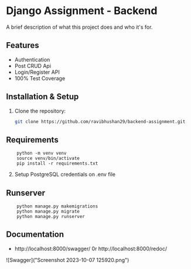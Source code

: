 # Django Assignment - Backend

A brief description of what this project does and who it's for.

## Features

- Authentication
- Post CRUD Api
- Login/Register API
- 100% Test Coverage

## Installation & Setup

1. Clone the repository:

   ```bash
   git clone https://github.com/ravibhushan29/backend-assignment.git
   
## Requirements

```
    python -m venv venv
    source venv/bin/activate
    pip install -r requirements.txt
```


2. Setup PostgreSQL credentials on .env file
## Runserver

```commandline
    python manage.py makemigrations
    python manage.py migrate
    python manage.py runserver 
```

## Documentation

- http://localhost:8000/swagger/
0r http://localhost:8000/redoc/

![Swagger]("Screenshot 2023-10-07 125920.png")
